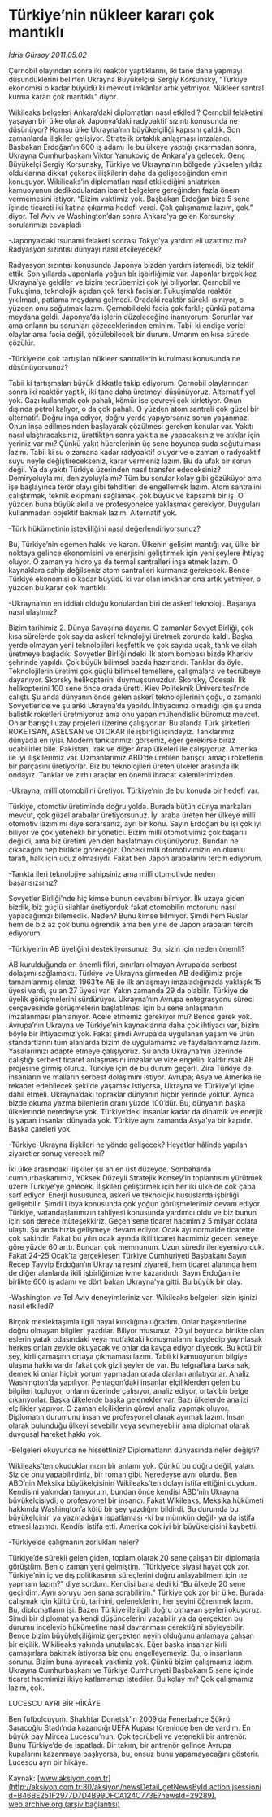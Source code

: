 # Türkiye’nin nükleer kararı çok mantıklı

*İdris Gürsoy 2011.05.02*

<font class="agenda2NewsSpot">
 Çernobil olayından sonra iki reaktör yaptıklarını, iki tane daha yapmayı düşündüklerini belirten Ukrayna Büyükelçisi Sergiy Korsunsky, “Türkiye ekonomisi o kadar büyüdü ki mevcut imkânlar artık yetmiyor. Nükleer santral kurma kararı çok mantıklı.” diyor.
</font>
<font class="newsDetail">
 <p>
  <p class="MsoNormal">
   Wikileaks belgeleri Ankara’daki diplomatları nasıl etkiledi? Çernobil felaketini yaşayan bir ülke olarak Japonya’daki radyoaktif sızıntı konusunda ne düşünüyor? Komşu ülke Ukrayna’nın büyükelçiliği kapısını çaldık. Son zamanlarda ilişkiler gelişiyor. Stratejik ortaklık anlaşması imzalandı. Başbakan Erdoğan’ın 600 iş adamı ile bu ülkeye yaptığı çıkarmadan sonra, Ukrayna Cumhurbaşkanı Viktor Yanukoviç de Ankara’ya gelecek. Genç Büyükelçi Sergiy Korsunsky, Türkiye ve Ukrayna’nın bölgede yükselen yıldız olduklarına dikkat çekerek ilişkilerin daha da gelişeceğinden emin konuşuyor. Wikilieaks’in diplomatları nasıl etkilediğini anlatırken kamuoyunun dedikodulardan ibaret belgelere gereğinden fazla önem vermemesini istiyor. “Bizim vaktimiz yok. Başbakan Erdoğan bize 5 sene içinde ticareti iki katına çıkarma hedefi verdi. Çok çalışmamız lazım, çok.” diyor. Tel Aviv ve Washington’dan sonra Ankara’ya gelen Korsunsky, sorularımızı cevapladı
  </p>
  <p class="MsoNormal">
   -Japonya’daki tsunami felaketi sonrası Tokyo’ya yardım eli uzattınız mı? Radyasyon sızıntısı dünyayı nasıl etkileyecek?
  </p>
  <p class="MsoNormal">
   Radyasyon sızıntısı konusunda Japonya bizden yardım istemedi, biz teklif ettik. Son yıllarda Japonlarla yoğun bir işbirliğimiz var. Japonlar birçok kez Ukrayna’ya geldiler ve bizim tecrübemizi çok iyi biliyorlar. Çernobil ve Fukuşima, teknolojik açıdan çok farklı facialar. Fukuşima’da reaktör yıkılmadı, patlama meydana gelmedi. Oradaki reaktör sürekli ısınıyor, o yüzden onu soğutmak lazım. Çernobil’deki facia çok farklı; çünkü patlama meydana geldi. Japonya’da işlerin düzeleceğine inanıyorum. Sorunlar var ama onların bu sorunları çözeceklerinden eminim. Tabii ki endişe verici olaylar ama facia değil, çözülebilecek bir durum. Umarım en kısa sürede çözülür.
  </p>
  <p class="MsoNormal">
   -Türkiye’de çok tartışılan nükleer santrallerin kurulması konusunda ne düşünüyorsunuz?
  </p>
  <p class="MsoNormal">
   Tabii ki tartışmaları büyük dikkatle takip ediyorum. Çernobil olaylarından sonra iki reaktör yaptık, iki tane daha üretmeyi düşünüyoruz. Alternatif yol yok. Gazı kullanmak çok pahalı, kömür ise çevreyi çok kirletiyor. Onun dışında petrol kalıyor, o da çok pahalı. O yüzden atom santrali çok güzel bir alternatif. Doğru inşa ediyor, doğru yerde yapıyorsanız sorun yaşanmaz. Onun inşa edilmesinden başlayarak çözülmesi gereken konular var. Yakıtı nasıl ulaştıracaksınız, ürettikten sonra yakıtla ne yapacaksınız ve atıklar için yeriniz var mı? Çünkü yakıt hücrelerinin üç sene boyunca suda soğutulması lazım. Tabii ki su o zamana kadar radyoaktif oluyor ve o zaman o radyoaktif suyu neyle değiştirecekseniz, karar vermeniz lazım. Bu da ufak bir sorun değil. Ya da yakıtı Türkiye üzerinden nasıl transfer edeceksiniz? Demiryoluyla mı, denizyoluyla mı? Tüm bu sorular kolay gibi gözüküyor ama işe başlayınca terör olayı gibi tehditleri de engellemek lazım. Atom santralini çalıştırmak, teknik ekipmanı sağlamak, çok büyük ve kapsamlı bir iş. O yüzden buna büyük akılla ve profesyonelce yaklaşmak gerekiyor. Duyguları kullanmadan objektif bakmak lazım. Alternatif yok.
  </p>
  <p class="MsoNormal">
   -Türk hükümetinin istekliliğini nasıl değerlendiriyorsunuz?
  </p>
  <p class="MsoNormal">
   Bu, Türkiye’nin egemen hakkı ve kararı. Ülkenin gelişim mantığı var, ülke bir noktaya gelince ekonomisini ve enerjisini geliştirmek için yeni şeylere ihtiyaç oluyor. O zaman ya hidro ya da termal santralleri inşa etmek lazım. O kaynaklara sahip değilseniz
   <span>
   </span>
   atom santralleri kurmanız gerekecek. Bence Türkiye ekonomisi o kadar büyüdü ki var olan imkânlar ona artık yetmiyor, o yüzden bu karar çok mantıklı.
  </p>
  <p class="MsoNormal">
   -Ukrayna’nın en iddialı olduğu konulardan biri de askerî teknoloji. Başarıya nasıl ulaştınız?
  </p>
  <p class="MsoNormal">
   Bizim tarihimiz 2. Dünya Savaşı’na dayanır. O zamanlar Sovyet Birliği, çok kısa sürelerde çok sayıda askerî teknolojiyi üretmek zorunda kaldı. Başka yerde olmayan yeni teknolojileri keşfettik ve çok sayıda uçak, tank ve silah üretmeye başladık. Sovyetler Birliği’ndeki ilk atom bombası bizde Kharkiv şehrinde yapıldı. Çok büyük bilimsel bazda hazırlandı. Tanklar da öyle. Teknolojilerin üretimi çok güçlü bilimsel temellere, çalışmalara ve tecrübeye dayanıyor. Skorsky helikopterini duymuşsunuzdur. Skorsky, Odesalı. İlk helikopterini 100 sene önce orada üretti. Kiev Politeknik Üniversitesi’nde çalıştı. Şu anda dünyanın önde gelen askerî teknolojilerinin çoğu, o zamanki Sovyetler’de ve şu anki Ukrayna’da yapıldı. İhtiyacımız olmadığı için şu anda balistik roketleri üretmiyoruz ama onu yapan mühendislik büromuz mevcut. Onlar barışçıl uzay projeleri üzerine çalışıyorlar. Bu alanda Türk şirketleri ROKETSAN, ASELSAN ve OTOKAR ile işbirliği içindeyiz. Tanklarımız dünyada en iyisi. Modern tanklarımızı görseniz, eğer gerekirse biraz uçabilirler bile. Pakistan, Irak ve diğer Arap ülkeleri ile çalışıyoruz. Amerika ile iyi ilişkilerimiz var. Uzmanlarımız ABD’de üretilen barışçıl amaçlı roketlerin bir parçasını üretiyorlar. Biz bu teknolojileri üreten ülkeler arasında ilk ondayız. Tanklar ve zırhlı araçlar en önemli ihracat kalemlerimizden.
  </p>
  <p class="MsoNormal">
   -Ukrayna, millî otomobilini üretiyor. Türkiye’nin de bu konuda bir hedefi var.
  </p>
  <p class="MsoNormal">
   Türkiye, otomotiv üretiminde doğru yolda. Burada bütün dünya markaları mevcut, çok güzel arabalar üretiyorsunuz. İyi araba üreten her ülkeye millî otomotiv lazım mı diye sorarsanız, ayrı bir konu. Sayın Erdoğan bu işi çok iyi biliyor ve çok yetenekli bir yönetici. Bizim millî otomotivimiz çok başarılı değildi, ama biz üretimi yeniden başlatmayı düşünüyoruz. Bundan ne çıkacağını hep birlikte göreceğiz. Önceki millî otomotivimizin en olumlu tarafı, halk için ucuz olmasıydı. Fakat ben Japon arabalarını tercih ediyorum.
  </p>
  <p class="MsoNormal">
   -Tankta ileri teknolojiye sahipsiniz ama millî otomotivde neden başarısızsınız?
  </p>
  <p class="MsoNormal">
   Sovyetler Birliği’nde hiç kimse bunun cevabını bilmiyor. İlk uzaya giden bizdik, biz güçlü silahlar üretiyorduk fakat otomobilin motorunu nasıl yapacağımızı bilemedik. Neden? Bunu kimse bilmiyor. Şimdi hem Ruslar hem de biz az çok bunu öğrendik ama ben yine de Japon arabaları tercih ediyorum.
  </p>
  <p class="MsoNormal">
   -Türkiye’nin AB üyeliğini destekliyorsunuz. Bu, sizin için neden önemli?
  </p>
  <p class="MsoNormal">
   AB kurulduğunda en önemli fikri, sınırları olmayan Avrupa’da serbest dolaşımı sağlamaktı. Türkiye ve Ukrayna girmeden AB dediğimiz proje tamamlanmış olmaz. 1963’te AB ile ilk anlaşmayı imzaladığınızda yaklaşık 15 üyesi vardı, şu an 27 üyesi var. Yakın zamanda 29 da olabilir. Türkiye de üyelik görüşmelerini sürdürüyor. Ukrayna’nın Avrupa entegrasyonu süreci çerçevesinde görüşmelerin başlatılması için bu sene anlaşmanın imzalanması planlanıyor. Acele etmemiz gerekiyor mu? Bence gerek yok. Avrupa’nın Ukrayna ve Türkiye’nin kaynaklarına daha çok ihtiyacı var, bizim böyle bir ihtiyacımız yok. Fakat şimdi Avrupa’da uygulanan yaşam ve ürün standartlarını tüm alanlarda bizim de uygulamamız ve faydalanmamız lazım. Yasalarımızı adapte etmeye çalışıyoruz. Şu anda Ukrayna’nın üzerinde çalıştığı serbest ticaret anlaşmasını imzalar ve vize engelini kaldırırsak AB projesine girmiş oluruz. Türkiye için de bu durum geçerli. Zira Türkiye de insanların ve malların serbest dolaşımını istiyor. Avrupa; Asya ve Amerika ile rekabet edebilecek şekilde yaşamak istiyorsa, Ukrayna ve Türkiye’yi içine dâhil etmeli. Ukrayna’daki topraklar dünyanın hiçbir yerinde yoktur. Ayrıca bizde okuma yazma bilenlerin oranı yüzde 100’dür. Bu, dünyanın başka ülkelerinde neredeyse yok. Türkiye’deki insanlar kadar da dinamik ve enerjik iş yapan insanlar dünyada yok. Türkiye aynı zamanda Asya’ya bir kapıdır. Başka çareleri yok.
  </p>
  <p class="MsoNormal">
   -Türkiye-Ukrayna ilişkileri ne yönde gelişecek? Heyetler hâlinde yapılan ziyaretler sonuç verecek mi?
  </p>
  <p class="MsoNormal">
   İki ülke arasındaki ilişkiler şu an en üst düzeyde. Sonbaharda cumhurbaşkanımız, Yüksek Düzeyli Stratejik Konsey’in toplantısını yürütmek üzere Türkiye’ye gelecek. İlişkileri geliştirmek için her iki ülke de çok çaba sarf ediyor. Enerji hususunda, askerî ve teknolojik hususlarda işbirliği gelişebilir. Şimdi Libya konusunda çok yoğun görüşmelerimiz devam ediyor. Türkiye, vatandaşlarımızın tahliyesi konusunda yardımcı oldu ve biz bunun için son derece müteşekkiriz. Geçen sene ticaret hacmimiz 5 milyar dolara ulaştı. Şu anda hızla gelişmeye devam ediyor. Ocak ayı normalde ticarette çok sakindir. Fakat bu yılın ocak ayında ikili ticaret hacmimiz geçen seneye göre yüzde 60 arttı. Bundan çok memnunum. Uzun süredir ilerleyemiyorduk. Fakat 24-25 Ocak’ta gerçekleşen Türkiye Cumhuriyeti Başbakanı Sayın Recep Tayyip Erdoğan’ın Ukrayna resmî ziyareti, hem ticaret alanında hem de diğer alanlarda ikili işbirliğimize ivme kazandırdı. Sayın Erdoğan ile birlikte 600 iş adamı ve dört bakan Ukrayna’ya gitti. Bu büyük bir olay.
  </p>
  <p class="MsoNormal">
   -Washington ve Tel Aviv deneyimleriniz var. Wikileaks belgeleri sizin işinizi nasıl etkiledi?
  </p>
  <p class="MsoNormal">
   Birçok meslektaşımla ilgili hayal kırıklığına uğradım. Onlar başkentlerine doğru olmayan bilgileri yazdılar. Biliyor musunuz, 20 yıl boyunca birlikte olan eşlerin yatak odasındaki veya mutfaktaki konuşmalarını kaydedip yayınlasak herkes onları zevkle okuyacak ve onlar da kavga ediyor diyecek. Bu kötü bir şey, kirli çamaşırın ortaya çıkmaması lazım. Tabii ki kamuoyunun bilgiye ulaşma hakkı vardır fakat çok gizli şeyler de var. Bu telgraflara bakarsak, demek ki onlar hiçbir yorum yapmadan orada olanları anlatıyorlar. Analiz Washington’da yapılıyor. Pentagon’daki insanlar elçiliklerden gelen bu bilgileri topluyor, onların üzerinde çalışıyor, analiz ediyor, ortak bir belge çıkarıyorlar. Başka ülkelerde başka gelenekler var. Bazı ülkelerde analizi elçilikler yapıyor. O zaman elçiliklerin görevi analiz yapmak oluyor. Diplomatın durumunu insan ve profesyonel olarak ayırmak lazım. İnsan olarak bulunduğu ülkeyi sevebilir veya sevmeyebilir ama diplomat olarak duygusal hareket hakkı yok.
  </p>
  <p class="MsoNormal">
   -Belgeleri okuyunca ne hissettiniz? Diplomatların dünyasında neler değişti?
  </p>
  <p class="MsoNormal">
   Wikileaks’ten okuduklarınızın bir anlamı yok. Çünkü bu doğru değil, yalan. Siz de onu yapabilirdiniz, bir roman gibi. Neredeyse aynı olurdu. Ben ABD’nin Meksika büyükelçisinin Wikileaks’ten dolayı istifa ettiğini duydum. Kendisini yakından tanıyorum, bundan önce kendisi ABD’nin Ukrayna büyükelçisiydi, o profesyonel bir insandı. Fakat Wikileaks, Meksika hükümeti hakkında Washington’a kötü bir şey yazdığını bildirdi. Bu durumda bu büyükelçinin ya yazmadığını ispatlaması -ki bu mümkün değil- ya da istifa etmesi lazımdı. Kendisi istifa etti. Amerika çok iyi bir büyükelçisini kaybetti.
  </p>
  <p class="MsoNormal">
   -Türkiye’de çalışmanın zorlukları neler?
  </p>
  <p class="MsoNormal">
   Türkiye’de sürekli gelen giden, toplam olarak 20 sene çalışan bir diplomatla görüştüm. Ben o zaman yeni gelmiştim. “Türkiye’de siyasi hayat çok zor. Türkiye’nin iç ve dış politikasının süreçlerini doğru anlayabilmem için ne yapmam lazım?” diye sordum. Kendisi bana dedi ki “Bu ülkede 20 sene geçirdim. Aynı soruyu ben sana sorabilirim.” Türkiye çok zor bir ülke. Burada çalışmak için kültürünü, tarihini, geleneklerini, her şeyini öğrenmek lazım. Bu, diplomatların işi. Bazen Türkiye ile ilgili doğru olmayan şeyleri okuyoruz. Şimdi bir diplomat ya kendi düşüncelerini yazabilir ya da gerçekten bu durumu inceleyip hükümetine nasıl davranması gerektiğini söyleyebilir. Bence bizim büyükelçiliğimiz gerçekten neyin olduğunu anlamaya çalışan bir elçilik. Wikilieaks yakında unutulacak. Eğer başka insanlar kirli çamaşırlara bakmak istiyorsa biz onu engelleyemeyiz. Bu, o insanların sorunu. Bizim buna ayıracak vaktimiz yok. Çünkü bizim çalışmamız lazım. Ukrayna Cumhurbaşkanı ve Türkiye Cumhuriyeti Başbakanı 5 sene içinde ticaret hacmimizi ikiye katlamamızı istediler. Bu kolay mı? Çok çalışmamız lazım, çok.
  </p>
  <p class="MsoNormal">
   LUCESCU AYRI BİR HİKÂYE
  </p>
  <p class="MsoNormal">
  </p>
  <p class="MsoNormal">
   Ben futbolcuyum. Shakhtar Donetsk’in 2009’da Fenerbahçe Şükrü Saracoğlu Stadı’nda kazandığı UEFA Kupası töreninde ben de vardım. En büyük pay Mircea Lucescu’nun. Çok tecrübeli ve yetenekli bir antrenör. Bunu Türkiye’de de ispatladı. Bir takım, bir antrenör gelince Avrupa kupalarını kazanmaya başlıyorsa, bu, onsuz bunu yapamayacağını gösterir. Lucescu ayrı bir hikâye.
  </p>
 </p>
</font>

Kaynak: [www.aksiyon.com.tr](http://aksiyon.com.tr:80/aksiyon/newsDetail_getNewsById.action;jsessionid=B46BE251F2977D7D4B99DFCA124C773E?newsId=29289), [web.archive.org (arşiv bağlantısı)](http://web.archive.org/web/20110506205402/http://aksiyon.com.tr:80/aksiyon/newsDetail_getNewsById.action;jsessionid=B46BE251F2977D7D4B99DFCA124C773E?newsId=29289)

